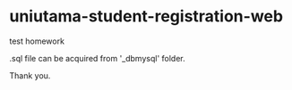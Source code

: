 # uniutama-student-registration-web
test homework

.sql file can be acquired from '_dbmysql' folder.

Thank you.
